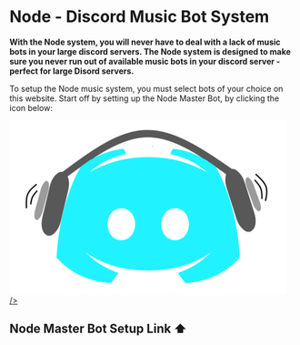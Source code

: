 # Node - Discord Music Bot System


 **With the Node system, you will never have to deal with a lack of music bots in your large discord servers. The Node system is designed to make sure you never run out of available music bots in your discord server - perfect for large Disord servers.**


To setup the Node music system, you must select bots of your choice on this website. Start off by setting up the Node Master Bot, by clicking the icon below:

 <a href="https://discord.com/api/oauth2/authorize?client_id=831063769768919091&permissions=277504&scope=bot">
 <img src="https://raw.githubusercontent.com/Node-Bot/Node/gh-pages/Node%20Master.png">
 <target="_blank"> /> 
 </a>

   
 ## Node Master Bot Setup Link ⬆️
   
   

